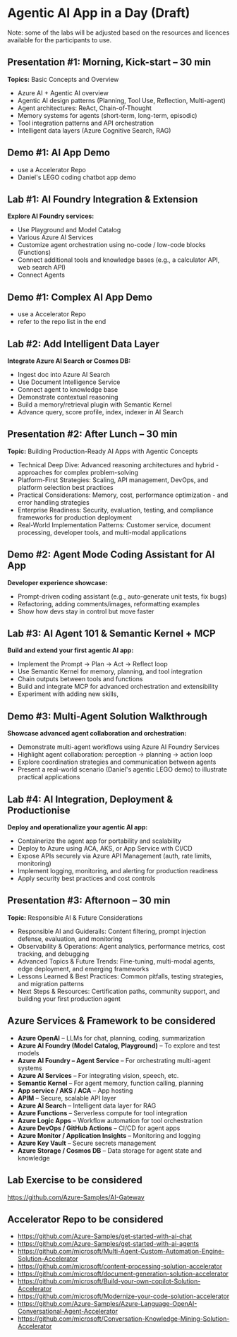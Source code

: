 # Agentic AI App in a Day (Draft)

Note: some of the labs will be adjusted based on the resources and licences available for the participants to use.

## Presentation #1: Morning, Kick-start – 30 min
**Topics:** Basic Concepts and Overview
- Azure AI + Agentic AI overview  
- Agentic AI design patterns (Planning, Tool Use, Reflection, Multi-agent)  
- Agent architectures: ReAct, Chain-of-Thought
- Memory systems for agents (short-term, long-term, episodic)
- Tool integration patterns and API orchestration
- Intelligent data layers (Azure Cognitive Search, RAG)  

## Demo #1: AI App Demo
- use a Accelerator Repo
- Daniel's LEGO coding chatbot app demo

## Lab #1: AI Foundry Integration & Extension
**Explore AI Foundry services:**
- Use Playground and Model Catalog 
- Various Azure AI Services
- Customize agent orchestration using no-code / low-code blocks (Functions)
- Connect additional tools and knowledge bases (e.g., a calculator API, web search API)
- Connect Agents

## Demo #1: Complex AI App Demo
- use a Accelerator Repo
- refer to the repo list in the end

## Lab #2: Add Intelligent Data Layer
**Integrate Azure AI Search or Cosmos DB:**
- Ingest doc into Azure AI Search
- Use Document Intelligence Service
- Connect agent to knowledge base
- Demonstrate contextual reasoning
- Build a memory/retrieval plugin with Semantic Kernel
- Advance query, score profile, index, indexer in AI Search

## Presentation #2: After Lunch – 30 min
**Topic:** Building Production-Ready AI Apps with Agentic Concepts
- Technical Deep Dive: Advanced reasoning architectures and hybrid - approaches for complex problem-solving
- Platform-First Strategies: Scaling, API management, DevOps, and platform selection best practices
- Practical Considerations: Memory, cost, performance optimization - and error handling strategies
- Enterprise Readiness: Security, evaluation, testing, and compliance frameworks for production deployment
- Real-World Implementation Patterns: Customer service, document processing, developer tools, and multi-modal applications

## Demo #2: Agent Mode Coding Assistant for AI App
**Developer experience showcase:**
- Prompt-driven coding assistant (e.g., auto-generate unit tests, fix bugs)  
- Refactoring, adding comments/images, reformatting examples  
- Show how devs stay in control but move faster

## Lab #3: AI Agent 101 & Semantic Kernel + MCP
**Build and extend your first agentic AI app:**
- Implement the Prompt → Plan → Act → Reflect loop  
- Use Semantic Kernel for memory, planning, and tool integration  
- Chain outputs between tools and functions
- Build and integrate MCP for advanced orchestration and extensibility
- Experiment with adding new skills,

## Demo #3: Multi-Agent Solution Walkthrough
**Showcase advanced agent collaboration and orchestration:**
- Demonstrate multi-agent workflows using Azure AI Foundry Services
- Highlight agent collaboration: perception → planning → action loop
- Explore coordination strategies and communication between agents
- Present a real-world scenario (Daniel's agentic LEGO demo) to illustrate practical applications

## Lab #4: AI Integration, Deployment & Productionise
**Deploy and operationalize your agentic AI app:**
- Containerize the agent app for portability and scalability
- Deploy to Azure using ACA, AKS, or App Service with CI/CD
- Expose APIs securely via Azure API Management (auth, rate limits, monitoring)
- Implement logging, monitoring, and alerting for production readiness
- Apply security best practices and cost controls

## Presentation #3: Afternoon – 30 min
**Topic:** Responsible AI & Future Considerations

- Responsible AI and Guiderails: Content filtering, prompt injection defense, evaluation, and monitoring
- Observability & Operations: Agent analytics, performance metrics, cost tracking, and debugging
- Advanced Topics & Future Trends: Fine-tuning, multi-modal agents, edge deployment, and emerging frameworks
- Lessons Learned & Best Practices: Common pitfalls, testing strategies, and migration patterns
- Next Steps & Resources: Certification paths, community support, and building your first production agent


## Azure Services & Framework to be considered
- **Azure OpenAI** – LLMs for chat, planning, coding, summarization  
- **Azure AI Foundry (Model Catalog, Playground)** – To explore and test models  
- **Azure AI Foundry – Agent Service** – For orchestrating multi-agent systems  
- **Azure AI Services** – For integrating vision, speech, etc.  
- **Semantic Kernel** – For agent memory, function calling, planning  
- **App service / AKS / ACA** – App hosting  
- **APIM** – Secure, scalable API layer
- **Azure AI Search** – Intelligent data layer for RAG
- **Azure Functions** – Serverless compute for tool integration
- **Azure Logic Apps** – Workflow automation for tool orchestration
- **Azure DevOps / GitHub Actions** – CI/CD for agent apps
- **Azure Monitor / Application Insights** – Monitoring and logging
- **Azure Key Vault** – Secure secrets management
- **Azure Storage / Cosmos DB** – Data storage for agent state and knowledge

## Lab Exercise to be considered

https://github.com/Azure-Samples/AI-Gateway

## Accelerator Repo to be considered
- https://github.com/Azure-Samples/get-started-with-ai-chat
- https://github.com/Azure-Samples/get-started-with-ai-agents
- https://github.com/microsoft/Multi-Agent-Custom-Automation-Engine-Solution-Accelerator
- https://github.com/microsoft/content-processing-solution-accelerator
- https://github.com/microsoft/document-generation-solution-accelerator
- https://github.com/microsoft/Build-your-own-copilot-Solution-Accelerator
- https://github.com/microsoft/Modernize-your-code-solution-accelerator
- https://github.com/Azure-Samples/Azure-Language-OpenAI-Conversational-Agent-Accelerator
- https://github.com/microsoft/Conversation-Knowledge-Mining-Solution-Accelerator

